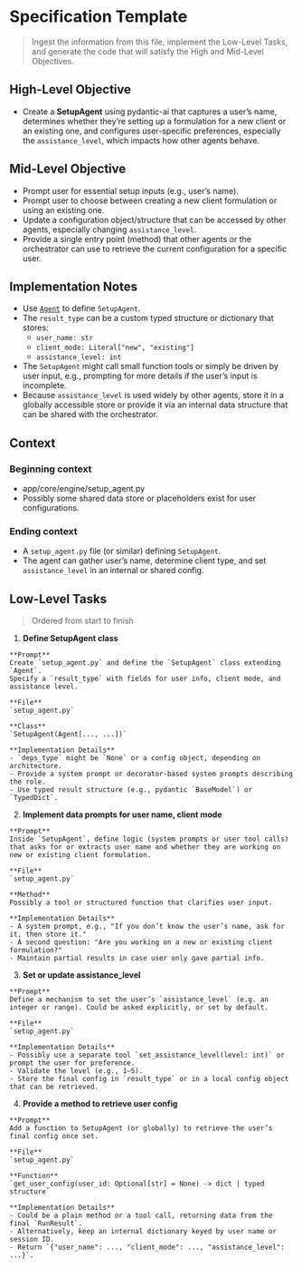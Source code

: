 # Specification Template
> Ingest the information from this file, implement the Low-Level Tasks, and generate the code that will satisfy the High and Mid-Level Objectives.

## High-Level Objective

- Create a **SetupAgent** using pydantic-ai that captures a user’s name, determines whether they’re setting up a formulation for a new client or an existing one, and configures user-specific preferences, especially the `assistance_level`, which impacts how other agents behave.

## Mid-Level Objective

- Prompt user for essential setup inputs (e.g., user’s name).
- Prompt user to choose between creating a new client formulation or using an existing one.
- Update a configuration object/structure that can be accessed by other agents, especially changing `assistance_level`.
- Provide a single entry point (method) that other agents or the orchestrator can use to retrieve the current configuration for a specific user.

## Implementation Notes

- Use [`Agent`](/app/utils/docs/pydantic-ai/agents.md) to define `SetupAgent`.
- The `result_type` can be a custom typed structure or dictionary that stores:
  - `user_name: str`
  - `client_mode: Literal["new", "existing"]`
  - `assistance_level: int`
- The `SetupAgent` might call small function tools or simply be driven by user input, e.g., prompting for more details if the user’s input is incomplete.
- Because `assistance_level` is used widely by other agents, store it in a globally accessible store or provide it via an internal data structure that can be shared with the orchestrator.

## Context

### Beginning context
- app/core/engine/setup_agent.py
- Possibly some shared data store or placeholders exist for user configurations.

### Ending context
- A `setup_agent.py` file (or similar) defining `SetupAgent`.
- The agent can gather user’s name, determine client type, and set `assistance_level` in an internal or shared config.

## Low-Level Tasks
> Ordered from start to finish

1. **Define SetupAgent class**  
```aider
**Prompt**  
Create `setup_agent.py` and define the `SetupAgent` class extending `Agent`.  
Specify a `result_type` with fields for user info, client mode, and assistance level.

**File**  
`setup_agent.py`

**Class**  
`SetupAgent(Agent[..., ...])`

**Implementation Details**  
- `deps_type` might be `None` or a config object, depending on architecture.  
- Provide a system prompt or decorator-based system prompts describing the role.
- Use typed result structure (e.g., pydantic `BaseModel`) or `TypedDict`.
```
2. **Implement data prompts for user name, client mode**  
```aider
**Prompt**  
Inside `SetupAgent`, define logic (system prompts or user tool calls) that asks for or extracts user name and whether they are working on new or existing client formulation.

**File**  
`setup_agent.py`

**Method**  
Possibly a tool or structured function that clarifies user input.

**Implementation Details**  
- A system prompt, e.g., "If you don’t know the user’s name, ask for it, then store it."
- A second question: "Are you working on a new or existing client formulation?"
- Maintain partial results in case user only gave partial info.
```

3. **Set or update assistance_level**  
```aider
**Prompt**  
Define a mechanism to set the user’s `assistance_level` (e.g. an integer or range). Could be asked explicitly, or set by default.

**File**  
`setup_agent.py`

**Implementation Details**  
- Possibly use a separate tool `set_assistance_level(level: int)` or prompt the user for preference.  
- Validate the level (e.g., 1–5).
- Store the final config in `result_type` or in a local config object that can be retrieved.
```

4. **Provide a method to retrieve user config**  
```aider
**Prompt**  
Add a function to SetupAgent (or globally) to retrieve the user’s final config once set.

**File**  
`setup_agent.py`

**Function**  
`get_user_config(user_id: Optional[str] = None) -> dict | typed structure`

**Implementation Details**  
- Could be a plain method or a tool call, returning data from the final `RunResult`.
- Alternatively, keep an internal dictionary keyed by user name or session ID.
- Return `{"user_name": ..., "client_mode": ..., "assistance_level": ...}`.
```
